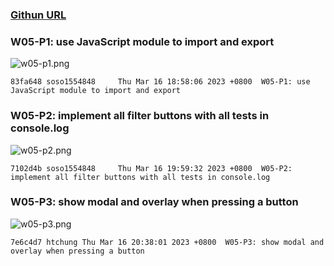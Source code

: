 ### [Githun URL](https://github.com/soso1554848/1112-1N-js-demo-211410831.git)

### W05-P1: use JavaScript module to import and export

![w05-p1.png](<https://mfwasdjpuvjgzkkjlnrx.supabase.co/storage/v1/object/sign/demo-31/w05%20(1)/w05-p1.png?token=eyJhbGciOiJIUzI1NiIsInR5cCI6IkpXVCJ9.eyJ1cmwiOiJkZW1vLTMxL3cwNSAoMSkvdzA1LXAxLnBuZyIsImlhdCI6MTY3ODk2Mzg1NywiZXhwIjoxNzEwNDk5ODU3fQ.7RwtnVcerbdupUTacfk5ahPVdOf2Tzq-YsymI8mmdaE&t=2023-03-16T10%3A50%3A57.223Z>)

```
83fa648 soso1554848     Thu Mar 16 18:58:06 2023 +0800  W05-P1: use JavaScript module to import and export
```

### W05-P2: implement all filter buttons with all tests in console.log

![w05-p2.png](<https://mfwasdjpuvjgzkkjlnrx.supabase.co/storage/v1/object/sign/demo-31/w05%20(1)/w05-p2.png?token=eyJhbGciOiJIUzI1NiIsInR5cCI6IkpXVCJ9.eyJ1cmwiOiJkZW1vLTMxL3cwNSAoMSkvdzA1LXAyLnBuZyIsImlhdCI6MTY3ODk2Nzg5MiwiZXhwIjoxNzEwNTAzODkyfQ.8nOylkadIuRdvBGW85zp65J7ytcu545q_-qT4q-nnLs&t=2023-03-16T11%3A58%3A12.512Z>)

```
7102d4b soso1554848     Thu Mar 16 19:59:32 2023 +0800  W05-P2: implement all filter buttons with all tests in console.log
```

### W05-P3: show modal and overlay when pressing a button 

![w05-p3.png](https://erogcveccbzsyhbgputf.supabase.co/storage/v1/object/public/demo-xx/md_1N_img/w05-p3.png)

```
7e6c4d7 htchung Thu Mar 16 20:38:01 2023 +0800  W05-P3: show modal and overlay when pressing a button
```